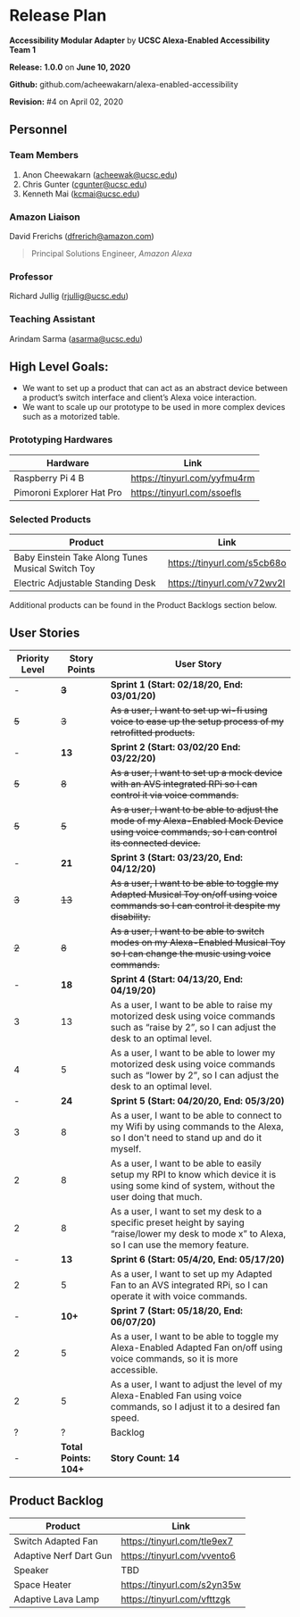 # Release Plan
**Accessibility Modular Adapter** by  **UCSC Alexa-Enabled Accessibility Team 1**

**Release:** **1.0.0** on **June 10, 2020**

**Github:** github.com/acheewakarn/alexa-enabled-accessibility

**Revision:** #4 on April 02, 2020


## Personnel
### Team Members
1. Anon Cheewakarn (acheewak@ucsc.edu)
2. Chris Gunter (cgunter@ucsc.edu)
3. Kenneth Mai (kcmai@ucsc.edu)

### Amazon Liaison
David Frerichs (dfrerich@amazon.com)
>Principal Solutions Engineer, *Amazon Alexa*

### Professor
Richard Jullig (rjullig@ucsc.edu)

### Teaching Assistant
Arindam Sarma (asarma@ucsc.edu)

## High Level Goals:
* We want to set up a product that can act as an abstract device between a product’s switch interface and client’s Alexa voice interaction. 
* We want to scale up our prototype to be used in more complex devices such as a motorized table.

### Prototyping Hardwares
|Hardware|Link|
|------|------|
|Raspberry Pi 4 B|https://tinyurl.com/yyfmu4rm|
|Pimoroni Explorer Hat Pro|https://tinyurl.com/ssoefls|

### Selected Products
|Product|Link|
|------|------|
|Baby Einstein Take Along Tunes Musical Switch Toy|https://tinyurl.com/s5cb68o|
|Electric Adjustable Standing Desk|https://tinyurl.com/v72wv2l|
  
Additional products can be found in the Product Backlogs section below.

## User Stories
|Priority Level|Story Points|User Story|
|------|------|------|
|-|**~~3~~**|**Sprint 1 (Start: 02/18/20, End: 03/01/20)**|
|~~5~~|~~3~~|~~As a user, I want to set up wi-fi using voice to ease up the setup process of my retrofitted products.~~|
|-|**13**|**Sprint 2 (Start: 03/02/20 End: 03/22/20)**|
|~~5~~|~~8~~|~~As a user, I want to set up a mock device with an AVS integrated RPi so I can control it via voice commands.~~|
|~~5~~|~~5~~|~~As a user, I want to be able to adjust the mode of my Alexa-Enabled Mock Device using voice commands, so I can control its connected device.~~|
|-|**21**|**Sprint 3 (Start: 03/23/20, End: 04/12/20)**|
|~~3~~|~~13~~|~~As a user, I want to be able to toggle my Adapted Musical Toy on/off using voice commands so I can control it despite my disability.~~|
|~~2~~|~~8~~|~~As a user, I want to be able to switch modes on my Alexa-Enabled Musical Toy so I can change the music using voice commands.~~|
|-|**18**|**Sprint 4 (Start: 04/13/20, End: 04/19/20)**|
|3|13|As a user, I want to be able to raise my motorized desk using voice commands such as “raise by 2”, so I can adjust the desk to an optimal level.|
|4|5|As a user, I want to be able to lower my motorized desk using voice commands such as “lower by 2”, so I can adjust the desk to an optimal level.|
|-|**24**|**Sprint 5 (Start: 04/20/20, End: 05/3/20)**|
|3|8|As a user, I want to be able to connect to my Wifi by using commands to the Alexa, so I don't need to stand up and do it myself.|
|2|8|As a user, I want to be able to easily setup my RPI to know which device it is using some kind of system, without the user doing that much.|
|2|8|As a user, I want to set my desk to a specific preset height by saying “raise/lower my desk to mode x” to Alexa, so I can use the memory feature.|
|-|**13**|**Sprint 6 (Start: 05/4/20, End: 05/17/20)**|
|2|5|As a user, I want to set up my Adapted Fan to an AVS integrated RPi, so I can operate it with voice commands.|
|-|**10+**|**Sprint 7 (Start: 05/18/20, End: 06/07/20)**|
|2|5|As a user, I want to be able to toggle my Alexa-Enabled Adapted Fan on/off using voice commands, so it is more accessible.|
|2|5|As a user, I want to adjust the level of my Alexa-Enabled Fan using voice commands, so I adjust it to a desired fan speed.|
|?|?| Backlog|
|-|**Total Points: 104+**|**Story Count: 14**|

## Product Backlog
|Product|Link|
|------|------|
|Switch Adapted Fan|https://tinyurl.com/tle9ex7|
|Adaptive Nerf Dart Gun|https://tinyurl.com/vvento6|
|Speaker|TBD|
|Space Heater|https://tinyurl.com/s2yn35w|
|Adaptive Lava Lamp|https://tinyurl.com/vfttzgk|
